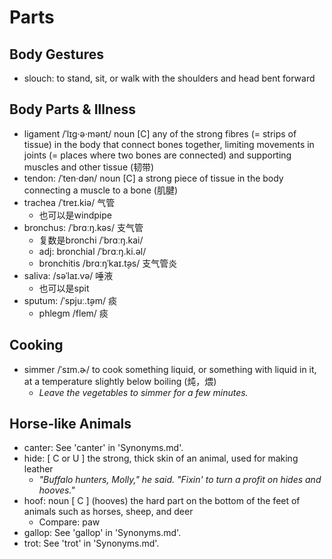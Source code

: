 # Parts

## Body Gestures

- slouch: to stand, sit, or walk with the shoulders and head bent forward

## Body Parts & Illness

- ligament /ˈlɪɡ·ə·mənt/ noun [C] any of the strong fibres (= strips of tissue) in the body that connect bones together, limiting movements in joints (= places where two bones are connected) and supporting muscles and other tissue (韧带)
- tendon: /ˈten·dən/ noun [C] a strong piece of tissue in the body connecting a muscle to a bone (肌腱)
- trachea /ˈtreɪ.kiə/ 气管
  - 也可以是windpipe
- bronchus: /ˈbrɑːŋ.kəs/ 支气管
  - 复数是bronchi /ˈbrɑːŋ.kai/
  - adj: bronchial /ˈbrɑːŋ.ki.əl/
  - bronchitis /brɑːŋˈkaɪ.t̬əs/ 支气管炎
- saliva: /səˈlaɪ.və/ 唾液
  - 也可以是spit
- sputum: /ˈspjuː.t̬əm/ 痰
  - phlegm /flem/ 痰

## Cooking

- simmer /ˈsɪm.ɚ/ to cook something liquid, or something with liquid in it, at a temperature slightly below boiling (炖，煨)
  - _Leave the vegetables to simmer for a few minutes._

## Horse-like Animals

- canter: See 'canter' in 'Synonyms.md'.
- hide: [ C or U ] the strong, thick skin of an animal, used for making leather
  - _"Buffalo hunters, Molly," he said. "Fixin' to turn a profit on hides and hooves."_
- hoof: noun [ C ] (hooves) the hard part on the bottom of the feet of animals such as horses, sheep, and deer
  - Compare: paw
- gallop: See 'gallop' in 'Synonyms.md'.
- trot: See 'trot' in 'Synonyms.md'.
